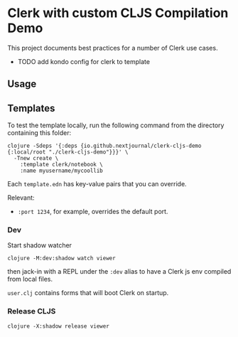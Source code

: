 # Clerk with custom CLJS Compilation Demo

This project documents best practices for a number of Clerk use cases.

- TODO add kondo config for clerk to template

## Usage

## Templates

To test the template locally, run the following command from the directory
containing this folder:

```
clojure -Sdeps '{:deps {io.github.nextjournal/clerk-cljs-demo {:local/root "./clerk-cljs-demo"}}}' \
  -Tnew create \
    :template clerk/notebook \
    :name myusername/mycoollib
```

Each `template.edn` has key-value pairs that you can override.

Relevant:

- `:port 1234`, for example, overrides the default port.

### Dev

Start shadow watcher

```
clojure -M:dev:shadow watch viewer
```

then jack-in with a REPL under the `:dev` alias to have a Clerk js env compiled from local files.

`user.clj` contains forms that will boot Clerk on startup.

### Release CLJS

```
clojure -X:shadow release viewer
```
